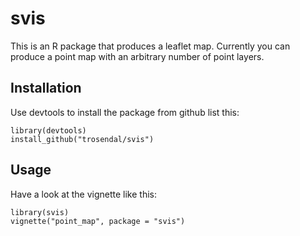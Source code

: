# svis

This is an R package that produces a leaflet map. Currently you can
produce a point map with an arbitrary number of point layers.

## Installation

Use devtools to install the package from github list this:

```{r}
library(devtools)
install_github("trosendal/svis")
```

## Usage

Have a look at the vignette like this:

```{r}
library(svis)
vignette("point_map", package = "svis")
```
